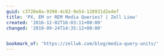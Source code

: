 ```yaml
---
guid: c3728e8a-9398-4c82-9e54-128931d2edef
title: 'PX, EM or REM Media Queries? | Zell Liew'
created: '2016-12-02T16:03:11+00:00'
changed: '2019-09-24T14:35:12+00:00'


bookmark_of: 'https://zellwk.com/blog/media-query-units/'
---
```




